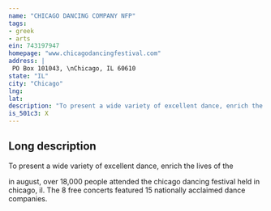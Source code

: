 ```yaml
---
name: "CHICAGO DANCING COMPANY NFP"
tags:
- greek
- arts
ein: 743197947
homepage: "www.chicagodancingfestival.com"
address: |
 PO Box 101043, \nChicago, IL 60610
state: "IL"
city: "Chicago"
lng: 
lat: 
description: "To present a wide variety of excellent dance, enrich the lives of the people of chicago and provide increased accessibility to the art form, thereby helping create a new audience. Its vision is to raise the national and international profile of dance in the city, furthering chicago as a dance destination. "
is_501c3: X
---
```


## Long description

To present a wide variety of excellent dance, enrich the lives of the
  
  in august, over 18,000 people attended the chicago dancing festival held in chicago, il. The 8 free concerts featured 15 nationally acclaimed dance companies. 

